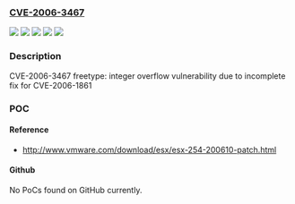 ### [CVE-2006-3467](https://cve.mitre.org/cgi-bin/cvename.cgi?name=CVE-2006-3467)
![](https://img.shields.io/static/v1?label=Product&message=Red%20Hat%20Enterprise%20Linux%203&color=blue)
![](https://img.shields.io/static/v1?label=Product&message=Red%20Hat%20Enterprise%20Linux%204&color=blue)
![](https://img.shields.io/static/v1?label=Version&message=!%200%3A2.1.4-4.0.rhel3.2%20&color=brighgreen)
![](https://img.shields.io/static/v1?label=Version&message=!%200%3A2.1.9-1.rhel4.4%20&color=brighgreen)
![](https://img.shields.io/static/v1?label=Vulnerability&message=Integer%20Overflow%20or%20Wraparound&color=brighgreen)

### Description

CVE-2006-3467 freetype: integer overflow vulnerability due to incomplete fix for CVE-2006-1861

### POC

#### Reference
- http://www.vmware.com/download/esx/esx-254-200610-patch.html

#### Github
No PoCs found on GitHub currently.

